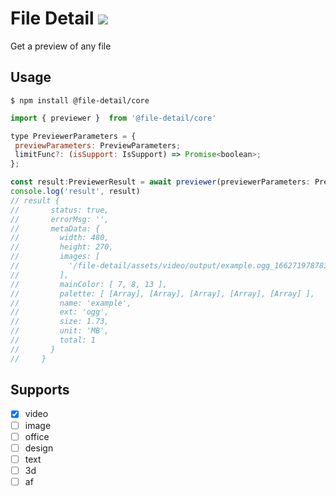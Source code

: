 # File Detail  <a href="https://www.npmjs.com/package/@file-detail/core" target="__bank"><img src="https://img.shields.io/npm/v/@file-detail/core"></a>

Get a preview of any file

## Usage

`$ npm install @file-detail/core`

```javascript
import { previewer }  from '@file-detail/core' 

type PreviewerParameters = {
 previewParameters: PreviewParameters;
 limitFunc?: (isSupport: IsSupport) => Promise<boolean>;
};

const result:PreviewerResult = await previewer(previewerParameters: PreviewerParameters)
console.log('result', result)
// result {
//       status: true,
//       errorMsg: '',
//       metaData: {
//         width: 480,
//         height: 270,
//         images: [
//           '/file-detail/assets/video/output/example.ogg_1662719787838.jpg'
//         ],
//         mainColor: [ 7, 8, 13 ],
//         palette: [ [Array], [Array], [Array], [Array], [Array] ],
//         name: 'example',
//         ext: 'ogg',
//         size: 1.73,
//         unit: 'MB',
//         total: 1
//       }
//     }
```

## Supports

* [X] video
* [ ] image
* [ ] office
* [ ] design
* [ ] text
* [ ] 3d
* [ ] af
